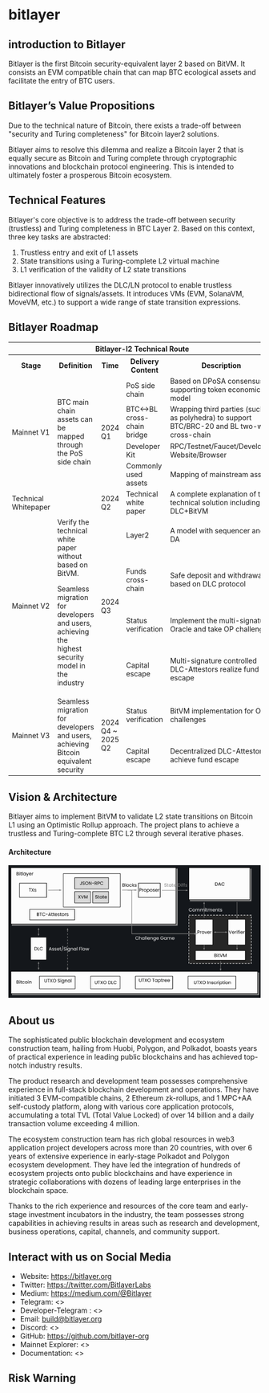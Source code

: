 # bitlayer

## introduction to Bitlayer
Bitlayer is the first Bitcoin security-equivalent layer 2 based on BitVM. It consists an EVM compatible chain that can map BTC ecological assets and facilitate the entry of BTC users.

## Bitlayer’s Value Propositions
Due to the technical nature of Bitcoin, there exists a trade-off between "security and Turing completeness" for Bitcoin layer2 solutions.

Bitlayer aims to resolve this dilemma and realize a Bitcoin layer 2 that is equally secure as Bitcoin and Turing complete through cryptographic innovations and blockchain protocol engineering. This is intended to ultimately foster a prosperous Bitcoin ecosystem.

## Technical Features
Bitlayer's core objective is to address the trade-off between security (trustless) and Turing completeness in BTC Layer 2. Based on this context, three key tasks are abstracted:
1. Trustless entry and exit of L1 assets
2. State transitions using a Turing-complete L2 virtual machine
3. L1 verification of the validity of L2 state transitions

Bitlayer innovatively utilizes the DLC/LN protocol to enable trustless bidirectional flow of signals/assets. It introduces VMs (EVM, SolanaVM, MoveVM, etc.) to support a wide range of state transition expressions.

## Bitlayer Roadmap

<table >
    <tr style="background:rgba(0,0,0,0)" ><th colspan=5>Bitlayer-l2 Technical Route</th> </tr>
    <tr style="background:rgba(0,0,0,0)" >
<th > Stage </th><th> Definition </th><th> Time </th><th> Delivery Content </th><th> Description </th>
</tr>
<tr style="background:rgba(0,0,0,0)" >

<tr style="background:rgba(0,0,0,0)" >
    <td rowspan=4 >Mainnet V1</td>
    <td rowspan=4 >BTC main chain assets can be mapped through the PoS side chain</td>
    <td rowspan=4 >2024 Q1</td>
    <td rowspan=1 >PoS side chain</td><td>Based on DPoSA consensus, supporting token economic model</td></tr>
    <td rowspan=1 >BTC<->BL cross-chain bridge</td><td>Wrapping third parties (such as polyhedra) to support BTC/BRC-20 and BL two-way cross-chain</td></tr>
    <td rowspan=1 >Developer Kit</td><td>RPC/Testnet/Faucet/Developer Website/Browser</td></tr>
    <td rowspan=1 >Commonly used assets</td><td>Mapping of mainstream assets</td></tr>

<tr style="background:rgba(0,0,0,0)" >
    <td rowspan=1 >Technical Whitepaper</td>
    <td rowspan=1 ></td>
    <td rowspan=1 >2024 Q2</td>
    <td rowspan=1 >Technical white paper</td><td>A complete explanation of the technical solution including DLC+BitVM</td></tr>

<tr style="background:rgba(0,0,0,0)" >
    <td rowspan=4 >Mainnet V2</td>
    <td rowspan=4 >Verify the technical white paper without based on BitVM. 

Seamless migration for developers and users, achieving the highest security model in the industry</td>
<td rowspan=4 >2024 Q3</td>
<td rowspan=1 >Layer2</td><td>A model with sequencer and DA</td></tr>
<td rowspan=1 >Funds cross-chain</td><td>Safe deposit and withdrawal based on DLC protocol</td></tr>
<td rowspan=1 >Status verification</td><td>Implement the multi-signature Oracle and take OP challenge</td></tr>
<td rowspan=1 >Capital escape</td><td>Multi-signature controlled DLC-Attestors realize fund escape</td></tr>

<tr style="background:rgba(0,0,0,0)" >
    <td rowspan=2 >Mainnet V3</td>
    <td rowspan=3 >Seamless migration for developers and users, achieving Bitcoin equivalent security</td>
    <td rowspan=2 >2024 Q4 ~ 2025 Q2</td>
    <td rowspan=1 >Status verification</td><td>BitVM implementation for OP challenges</td></tr>
    <td rowspan=1 >Capital escape</td><td>Decentralized DLC-Attestors achieve fund escape</td></tr>

</table>


## Vision & Architecture

Bitlayer aims to implement BitVM to validate L2 state transitions on Bitcoin L1 using an Optimistic Rollup approach. The project plans to achieve a trustless and Turing-complete BTC L2 through several iterative phases.

#### Architecture

![](images/bitlayer-testnet/architecture.png)


## About us
The sophisticated public blockchain development and ecosystem construction team, hailing from Huobi, Polygon, and Polkadot, boasts years of practical experience in leading public blockchains and has achieved top-notch industry results.

The product research and development team possesses comprehensive experience in full-stack blockchain development and operations. They have initiated 3 EVM-compatible chains, 2 Ethereum zk-rollups, and 1 MPC+AA self-custody platform, along with various core application protocols, accumulating a total TVL (Total Value Locked) of over 14 billion and a daily transaction volume exceeding 4 million.

The ecosystem construction team has rich global resources in web3 application project developers across more than 20 countries, with over 6 years of extensive experience in early-stage Polkadot and Polygon ecosystem development. They have led the integration of hundreds of ecosystem projects onto public blockchains and have experience in strategic collaborations with dozens of leading large enterprises in the blockchain space.

Thanks to the rich experience and resources of the core team and early-stage investment incubators in the industry, the team possesses strong capabilities in achieving results in areas such as research and development, business operations, capital, channels, and community support.


## Interact with us on Social Media

- Website: <https://bitlayer.org>
- Twitter: <https://twitter.com/BitlayerLabs>
- Medium: <https://medium.com/@Bitlayer>
- Telegram: <>
- Developer-Telegram : <>
- Email: <build@bitlayer.org>
- Discord: <>
- GitHub: <https://github.com/bitlayer-org>
- Mainnet Explorer: <>
- Documentation: <>


## Risk Warning

